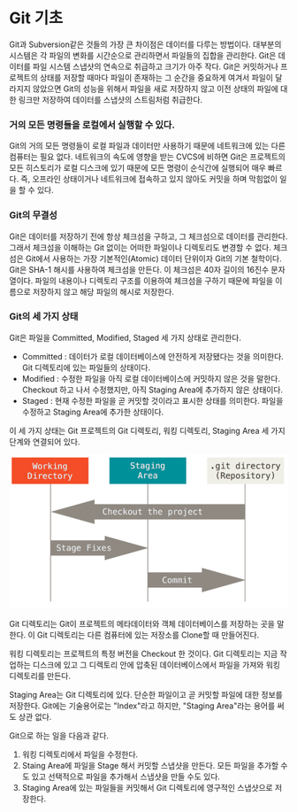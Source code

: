 # Git 기초

Git과 Subversion같은 것들의 가장 큰 차이점은 데이터를 다루는 방법이다. 대부분의 시스템은 각 파일의 변화를 시간순으로 관리하면서 파일들의 집합을 관리한다.
Git은 데이터를 파일 시스템 스냅샷의 연속으로 취급하고 크기가 아주 작다. Git은 커밋하거나 프로젝트의 상태를 저장할 때마다 파일이 존재하는 그 순간을 중요하게 여겨서 파일이 달라지지 않았으면 Git의 성능을 위해서 파일을 새로 저장하지 않고 이전 상태의 파일에 대한 링크만 저장하여 데이터를 스냅샷의 스트림처럼 취급한다.

### 거의 모든 명령들을 로컬에서 실행할 수 있다.
Git의 거의 모든 명령들이 로컬 파일과 데이터만 사용하기 때문에 네트워크에 있는 다른 컴퓨터는 필요 없다. 네트워크의 속도에 영향을 받는 CVCS에 비하면 Git은 프로젝트의 모든 히스토리가 로컬 디스크에 있기 때문에 모든 명령이 순식간에 실행되어 매우 빠르다.
즉, 오프라인 상태이거나 네트워크에 접속하고 있지 않아도 커밋을 하며 막힘없이 일을 할 수 있다.

### Git의 무결성
Git은 데이터를 저장하기 전에 항상 체크섬을 구하고, 그 체크섬으로 데이터를 관리한다. 그래서 체크섬을 이해하는 Git 없이는 어떠한 파일이나 디렉토리도 변경할 수 없다. 체크섬은 Git에서 사용하는 가장 기본적인(Atomic) 데이터 단위이자 Git의 기본 철학이다.  
Git은 SHA-1 해시를 사용하여 체크섬을 만든다. 이 체크섬은 40자 길이의 16진수 문자열이다. 파일의 내용이나 디렉토리 구조를 이용하여 체크섬을 구하기 때문에 파일을 이름으로 저장하지 않고 해당 파일의 해시로 저장한다.

### Git의 세 가지 상태
Git은 파일을 Committed, Modified, Staged 세 가지 상태로 관리한다.
- Committed : 데이터가 로컬 데이터베이스에 안전하게 저장됐다는 것을 의미한다. Git 디렉토리에 있는 파일들의 상태이다.
- Modified : 수정한 파일을 아직 로컬 데이터베이스에 커밋하지 않은 것을 말한다. Checkout 하고 나서 수정했지만, 아직 Staging Area에 추가하지 않은 상태이다.
- Staged : 현재 수정한 파일을 곧 커밋할 것이라고 표시한 상태를 의미한다. 파일을 수정하고 Staging Area에 추가한 상태이다.

이 세 가지 상태는 Git 프로젝트의 Git 디렉토리, 워킹 디렉토리, Staging Area 세 가지 단계와 연결되어 있다.

<img src="..\img\Git\areas.png">

Git 디렉토리는 Git이 프로젝트의 메타데이터와 객체 데이터베이스를 저장하는 곳을 말한다. 이 Git 디렉토리는 다른 컴퓨터에 있는 저장소를 Clone할 때 만들어진다.

워킹 디렉토리는 프로젝트의 특정 버전을 Checkout 한 것이다. Git 디렉토리는 지금 작업하는 디스크에 있고 그 디렉토리 안에 압축된 데이터베이스에서 파일을 가져와 워킹 디렉토리를 만든다.

Staging Area는 Git 디렉토리에 있다. 단순한 파일이고 곧 커밋할 파일에 대한 정보를 저장한다. Git에는 기술용어로는 "Index"라고 하지만, "Staging Area"라는 용어를 써도 상관 없다.

Git으로 하는 일을 다음과 같다.
1. 워킹 디렉토리에서 파일을 수정한다.
2. Staing Area에 파일을 Stage 해서 커밋할 스냅샷을 만든다. 모든 파일을 추가할 수도 있고 선택적으로 파일을 추가해서 스냅샷을 만들 수도 있다.
3. Staging Area에 있는 파일들을 커밋해서 Git 디렉토리에 영구적인 스냅샷으로 저장한다.

